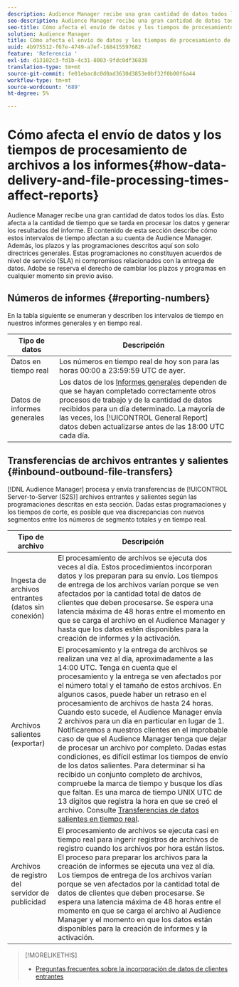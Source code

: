 ```yaml
---
description: Audience Manager recibe una gran cantidad de datos todos los días. Esto afecta a la cantidad de tiempo que se tarda en procesar los datos y generar los resultados del informe. El contenido de esta sección describe cómo estos intervalos de tiempo afectan a su cuenta de Audience Manager. Además, los plazos y las programaciones descritos aquí son solo directrices generales. Estas programaciones no constituyen acuerdos de nivel de servicio (SLA) ni compromisos relacionados con la entrega de datos. Adobe se reserva el derecho de cambiar los plazos y programas en cualquier momento sin previo aviso.
seo-description: Audience Manager recibe una gran cantidad de datos todos los días. Esto afecta a la cantidad de tiempo que se tarda en procesar los datos y generar los resultados del informe. El contenido de esta sección describe cómo estos intervalos de tiempo afectan a su cuenta de Audience Manager. Además, los plazos y las programaciones descritos aquí son solo directrices generales. Estas programaciones no constituyen acuerdos de nivel de servicio (SLA) ni compromisos relacionados con la entrega de datos. Adobe se reserva el derecho de cambiar los plazos y programas en cualquier momento sin previo aviso.
seo-title: Cómo afecta el envío de datos y los tiempos de procesamiento de archivos a los informes
solution: Audience Manager
title: Cómo afecta el envío de datos y los tiempos de procesamiento de archivos a los informes
uuid: 4b975512-f67e-4749-a7ef-168415597682
feature: 'Referencia '
exl-id: d13102c3-fd1b-4c31-8003-9fdc0df36838
translation-type: tm+mt
source-git-commit: fe01ebac8c0d0ad3630d3853e0bf32f0b00f6a44
workflow-type: tm+mt
source-wordcount: '689'
ht-degree: 5%

---
```


# Cómo afecta el envío de datos y los tiempos de procesamiento de archivos a los informes{#how-data-delivery-and-file-processing-times-affect-reports}

Audience Manager recibe una gran cantidad de datos todos los días. Esto afecta a la cantidad de tiempo que se tarda en procesar los datos y generar los resultados del informe. El contenido de esta sección describe cómo estos intervalos de tiempo afectan a su cuenta de Audience Manager. Además, los plazos y las programaciones descritos aquí son solo directrices generales. Estas programaciones no constituyen acuerdos de nivel de servicio (SLA) ni compromisos relacionados con la entrega de datos. Adobe se reserva el derecho de cambiar los plazos y programas en cualquier momento sin previo aviso.

## Números de informes {#reporting-numbers}

<!-- 

c_reporting_file_transfer_timeframe.xml

 -->

En la tabla siguiente se enumeran y describen los intervalos de tiempo en nuestros informes generales y en tiempo real.


| Tipo de datos | Descripción |
|---|---|
| Datos en tiempo real | Los números en tiempo real de hoy son para las horas 00:00 a 23:59:59 UTC de ayer. |
| Datos de informes generales | Los datos de los [Informes generales](../reporting/general-reports.md#general-reports-overview) dependen de que se hayan completado correctamente otros procesos de trabajo y de la cantidad de datos recibidos para un día determinado. La mayoría de las veces, los [!UICONTROL General Report] datos deben actualizarse antes de las 18:00 UTC cada día. |

## Transferencias de archivos entrantes y salientes {#inbound-outbound-file-transfers}

[!DNL Audience Manager] procesa y envía transferencias de  [!UICONTROL Server-to-Server (S2S)] archivos entrantes y salientes según las programaciones descritas en esta sección. Dadas estas programaciones y los tiempos de corte, es posible que vea discrepancias con nuevos segmentos entre los números de segmento totales y en tiempo real.

| Tipo de archivo | Descripción |
|---|---|
| Ingesta de archivos entrantes (datos sin conexión) | El procesamiento de archivos se ejecuta dos veces al día. Estos procedimientos incorporan datos y los preparan para su envío. Los tiempos de entrega de los archivos varían porque se ven afectados por la cantidad total de datos de clientes que deben procesarse. Se espera una latencia máxima de 48 horas entre el momento en que se carga el archivo en el Audience Manager y hasta que los datos estén disponibles para la creación de informes y la activación. |
| Archivos salientes (exportar) | El procesamiento y la entrega de archivos se realizan una vez al día, aproximadamente a las 14:00 UTC. Tenga en cuenta que el procesamiento y la entrega se ven afectados por el número total y el tamaño de estos archivos. En algunos casos, puede haber un retraso en el procesamiento de archivos de hasta 24 horas. Cuando esto sucede, el Audience Manager envía 2 archivos para un día en particular en lugar de 1. Notificaremos a nuestros clientes en el improbable caso de que el Audience Manager tenga que dejar de procesar un archivo por completo. Dadas estas condiciones, es difícil estimar los tiempos de envío de los datos salientes. Para determinar si ha recibido un conjunto completo de archivos, compruebe la marca de tiempo y busque los días que faltan. Es una marca de tiempo UNIX UTC de 13 dígitos que registra la hora en que se creó el archivo. Consulte [Transferencias de datos salientes en tiempo real](../integration/receiving-audience-data/real-time-outbound-transfers/real-time-outbound-transfers.md). |
| Archivos de registro del servidor de publicidad | El procesamiento de archivos se ejecuta casi en tiempo real para ingerir registros de archivos de registro cuando los archivos por hora están listos. El proceso para preparar los archivos para la creación de informes se ejecuta una vez al día. Los tiempos de entrega de los archivos varían porque se ven afectados por la cantidad total de datos de clientes que deben procesarse. Se espera una latencia máxima de 48 horas entre el momento en que se carga el archivo al Audience Manager y el momento en que los datos están disponibles para la creación de informes y la activación. |

>[!MORELIKETHIS]
>
>* [Preguntas frecuentes sobre la incorporación de datos de clientes entrantes](../faq/faq-inbound-data-ingestion.md)

